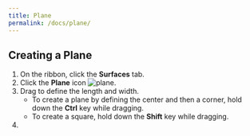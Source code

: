 ```yaml
---
title: Plane
permalink: /docs/plane/
---
```


## Creating a Plane

1. On the ribbon, click the **Surfaces** tab.
2. Click the **Plane** icon ![plane](documentationdemo.github.io/img/ribbonPrimitiveSphere-80@2x.png).
3. Drag to define the length and width.
   * To create a plane by defining the center and then a corner, hold down the **Ctrl** key while dragging.
   * To create a square, hold down the **Shift** key while dragging.
4. 
